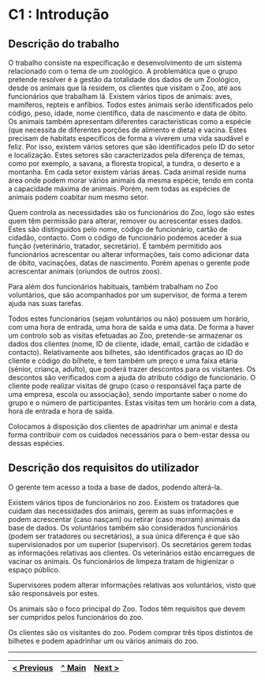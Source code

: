 # C1 : Introdução


## Descrição do trabalho

O trabalho consiste na especificação e desenvolvimento de um sistema relacionado com o tema de um zoológico. 
A problemática que o grupo pretende resolver é a gestão da totalidade dos dados de um Zoológico, desde os animais que lá residem, os clientes que visitam o Zoo, até aos funcionários que trabalham lá. Existem vários tipos de animais: aves, mamíferos, repteis e anfíbios. Todos estes animais serão identificados pelo código, peso, idade, nome científico, data de nascimento e data de óbito. Os animais também apresentam diferentes características como a espécie  (que necessita de diferentes porções de alimento e dieta) e vacina. Estes precisam de habitats específicos de forma a viverem uma vida saudável e feliz. Por isso, existem vários setores que são identificados pelo ID do setor e localização. Estes setores são caracterizados pela diferença de temas, como por exemplo, a savana, a floresta tropical, a tundra, o deserto e a montanha. Em cada setor existem várias áreas. Cada animal reside numa área onde podem morar vários animais da mesma espécie, tendo em conta a capacidade máxima de animais. Porém, nem todas as espécies de animais podem coabitar num mesmo setor.

Quem controla as necessidades são os funcionários do Zoo, logo são estes quem têm permissão para alterar, remover ou acrescentar esses dados. Estes são distinguidos pelo nome, código de funcionário, cartão de cidadão, contacto. Com o código de funcionário podemos aceder à sua função (veterinário, tratador, secretário). É também permitido aos funcionários acrescentar ou alterar informações, tais como adicionar data de óbito, vacinações, datas de nascimento. Porém apenas o gerente pode acrescentar animais (oriundos de outros zoos).

Para além dos funcionários habituais, também trabalham no Zoo voluntários, que são acompanhados por um supervisor, de forma a terem ajuda nas suas tarefas.

Todos estes funcionários (sejam voluntários ou não) possuem um horário, com uma hora de entrada, uma hora de saída e uma data. De forma a haver um controlo sob as visitas efetuadas ao Zoo, pretende-se armazenar os dados dos clientes (nome, ID de cliente, idade, email, cartão de cidadão e contacto). Relativamente aos bilhetes, são identificados graças ao ID do cliente e código do bilhete, e tem também um preço e uma faixa etária (sénior, criança, adulto), que poderá trazer descontos para os visitantes. Os descontos são verificados com a ajuda do atributo código de funcionário. O cliente pode realizar visitas de grupo (caso o responsável faça parte de uma empresa, escola ou associação), sendo importante saber o nome do grupo e o número de participantes. Estas visitas tem um horário com a data, hora de entrada e hora de saída. 

Colocamos à disposição dos clientes de apadrinhar um animal e desta forma contribuir com os cuidados necessários para o bem-estar dessa ou dessas espécies. 


## Descrição dos requisitos do utilizador

O gerente tem acesso a toda a base de dados, podendo alterá-la.

Existem vários tipos de funcionários no zoo. Existem os tratadores que cuidam das necessidades dos animais, gerem as suas informações e podem acrescentar (caso nasçam) ou retirar (caso morram) animais da base de dados. Os voluntários também são considerados funcionários (podem ser tratadores ou secretários), a sua única diferença é que são supervisionados por um superior (supervisor). Os secretários gerem todas as informações relativas aos clientes. Os veterinários estão encarregues de vacinar os animais. Os funcionários de limpeza tratam de higienizar o espaço público. 

Supervisores podem alterar informações relativas aos voluntários, visto que são responsáveis por estes.

Os animais são o foco principal do Zoo. Todos têm requisitos que devem ser cumpridos pelos funcionários do zoo.

Os clientes são os visitantes do zoo. Podem comprar três tipos distintos de bilhetes e podem apadrinhar um ou vários animais do zoo.


---
[< Previous](rebd00.md) | [^ Main]() | [Next >](rebd02.md)
:--- | :---: | ---: 
